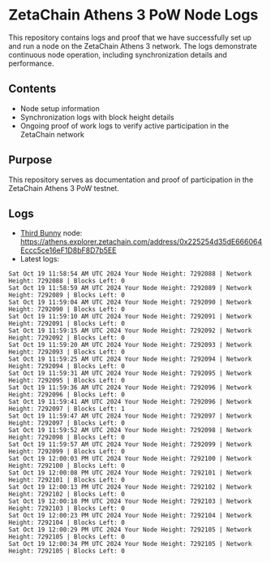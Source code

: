# ZetaChain Athens 3 PoW Node Logs
This repository contains logs and proof that we have successfully set up and run a node on the ZetaChain Athens 3 network. The logs demonstrate continuous node operation, including synchronization details and performance.

## Contents
- Node setup information
- Synchronization logs with block height details
- Ongoing proof of work logs to verify active participation in the ZetaChain network

## Purpose
This repository serves as documentation and proof of participation in the ZetaChain Athens 3 PoW testnet.

## Logs

- [Third Bunny](https://thirdbunny.xyz/) node: https://athens.explorer.zetachain.com/address/0x225254d35dE666064Eccc5ce16eF1D8bF8D7b5EE
- Latest logs:
```
Sat Oct 19 11:58:54 AM UTC 2024 Your Node Height: 7292088 | Network Height: 7292088 | Blocks Left: 0
Sat Oct 19 11:58:59 AM UTC 2024 Your Node Height: 7292089 | Network Height: 7292089 | Blocks Left: 0
Sat Oct 19 11:59:04 AM UTC 2024 Your Node Height: 7292090 | Network Height: 7292090 | Blocks Left: 0
Sat Oct 19 11:59:10 AM UTC 2024 Your Node Height: 7292091 | Network Height: 7292091 | Blocks Left: 0
Sat Oct 19 11:59:15 AM UTC 2024 Your Node Height: 7292092 | Network Height: 7292092 | Blocks Left: 0
Sat Oct 19 11:59:20 AM UTC 2024 Your Node Height: 7292093 | Network Height: 7292093 | Blocks Left: 0
Sat Oct 19 11:59:25 AM UTC 2024 Your Node Height: 7292094 | Network Height: 7292094 | Blocks Left: 0
Sat Oct 19 11:59:31 AM UTC 2024 Your Node Height: 7292095 | Network Height: 7292095 | Blocks Left: 0
Sat Oct 19 11:59:36 AM UTC 2024 Your Node Height: 7292096 | Network Height: 7292096 | Blocks Left: 0
Sat Oct 19 11:59:41 AM UTC 2024 Your Node Height: 7292096 | Network Height: 7292097 | Blocks Left: 1
Sat Oct 19 11:59:47 AM UTC 2024 Your Node Height: 7292097 | Network Height: 7292097 | Blocks Left: 0
Sat Oct 19 11:59:52 AM UTC 2024 Your Node Height: 7292098 | Network Height: 7292098 | Blocks Left: 0
Sat Oct 19 11:59:57 AM UTC 2024 Your Node Height: 7292099 | Network Height: 7292099 | Blocks Left: 0
Sat Oct 19 12:00:03 PM UTC 2024 Your Node Height: 7292100 | Network Height: 7292100 | Blocks Left: 0
Sat Oct 19 12:00:08 PM UTC 2024 Your Node Height: 7292101 | Network Height: 7292101 | Blocks Left: 0
Sat Oct 19 12:00:13 PM UTC 2024 Your Node Height: 7292102 | Network Height: 7292102 | Blocks Left: 0
Sat Oct 19 12:00:18 PM UTC 2024 Your Node Height: 7292103 | Network Height: 7292103 | Blocks Left: 0
Sat Oct 19 12:00:23 PM UTC 2024 Your Node Height: 7292104 | Network Height: 7292104 | Blocks Left: 0
Sat Oct 19 12:00:29 PM UTC 2024 Your Node Height: 7292105 | Network Height: 7292105 | Blocks Left: 0
Sat Oct 19 12:00:34 PM UTC 2024 Your Node Height: 7292105 | Network Height: 7292105 | Blocks Left: 0
```
